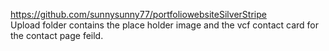https://github.com/sunnysunny77/portfoliowebsiteSilverStripe
<br>
Upload folder contains the place holder image and the vcf contact card for the contact page feild.
